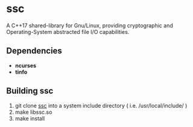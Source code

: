 # ssc
A C++17 shared-library for Gnu/Linux, providing cryptographic and Operating-System abstracted
file I/O capabilities.
## Dependencies
-    __ncurses__
-    __tinfo__
## Building ssc
1. git clone [ssc](https://github.com/stuartcalder/ssc) into a system
   include directory ( i.e. /usr/local/include/ )
2. make libssc.so
3. make install
